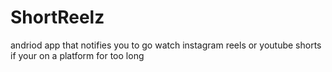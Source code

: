 # ShortReelz
andriod app that notifies you to go watch instagram reels or youtube shorts if your on a platform for too long
